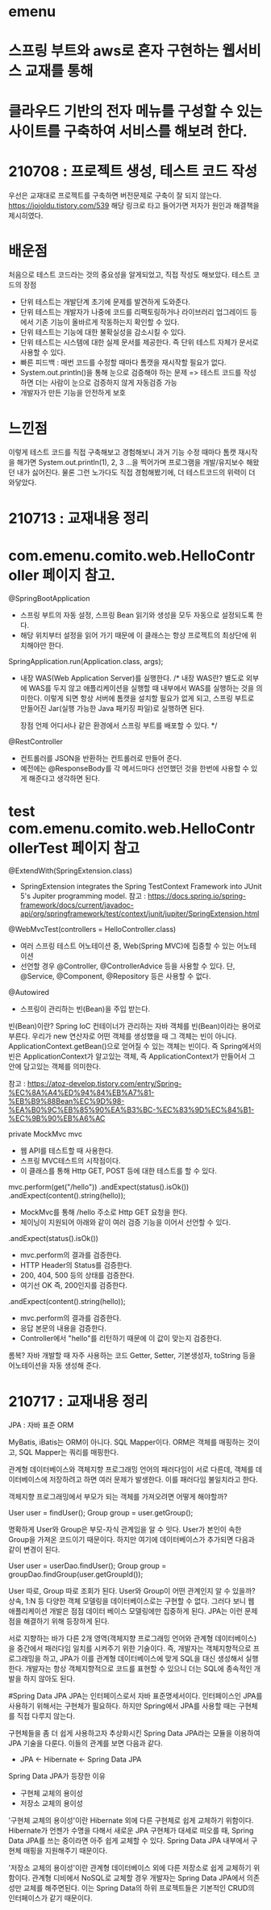# emenu
# 스프링 부트와 aws로 혼자 구현하는 웹서비스 교재를 통해 
# 클라우드 기반의 전자 메뉴를 구성할 수 있는 사이트를 구축하여 서비스를 해보려 한다.

# 210708 : 프로젝트 생성, 테스트 코드 작성
우선은 교재대로 프로젝트를 구축하면 버전문제로 구축이 잘 되지 않는다.
https://jojoldu.tistory.com/539
해당 링크로 타고 들어가면 저자가 원인과 해결책을 제시히였다.

# 배운점 
처음으로 테스트 코드라는 것의 중요성을 알게되었고, 직접 작성도 해보았다.
테스트 코드의 장점
- 단위 테스트는 개발단계 초기에 문제를 발견하게 도와준다.
- 단위 테스트는 개발자가 나중에 코드를 리팩토링하거나 라이브러리 업그레이드 등에서 기존 기능이 올바르게 작동하는지 확인할 수 있다.
- 단위 테스트는 기능에 대한 불확실성을 감소시킬 수 있다.
- 단위 테스트는 시스템에 대한 실제 문서를 제공한다. 즉 단위 테스트 자체가 문서로 사용할 수 있다.
- 빠른 피드백 : 매번 코드를 수정할 때마다 톰캣을 재시작할 필요가 없다.
- System.out.println()을 통해 눈으로 검증해야 하는 문제 => 테스트 코드를 작성하면 더는 사람이 눈으로 검증하지 않게 자동검증 가능
- 개발자가 만든 기능을 안전하게 보호

# 느낀점
 이렇게 테스트 코드를 직접 구축해보고 경험해보니 과거 기능 수정 때마다 톰캣 재시작을 해가면 System.out.println(1), 2, 3 ...을 찍어가며 프로그램을 개발/유지보수 해왔던 내가 싫어진다.
물론 그런 노가다도 직접 경험해봤기에, 더 테스트코드의 위력이 더 와닿았다.

# 210713 : 교재내용 정리
# com.emenu.comito.web.HelloController 페이지 참고.
@SpringBootApplication
- 스프링 부트의 자동 설정, 스프링 Bean 읽기와 생성을 모두 자동으로 설정되도록 한다.
- 해당 위치부터 설정을 읽어 가기 때문에 이 클래스는 항상 프로젝트의 최상단에 위치해야만 한다.

SpringApplication.run(Application.class, args);
- 내장 WAS(Web Application Server)를 실행한다.
/*
   내장 WAS란?
   별도로 외부에 WAS를 두지 않고 애플리케이션을 실행할 때 내부에서 WAS를 실행하는 것을 의미한다.
   이렇게 되면 항상 서버에 톰캣을 설치할 필요가 없게 되고,
   스프링 부트로 만들어진 Jar(실행 가능한 Java 패키징 파일)로 실행하면 된다.

   장점
   언제 어디서나 같은 환경에서 스프링 부트를 배포할 수 있다.
*/

@RestController
- 컨트롤러를 JSON을 반환하는 컨트롤러로 만들어 준다.
- 예전에는 @ResponseBody를 각 메서드마다 선언했던 것을 한번에 사용할 수 있게 해준다고 생각하면 된다.

# test com.emenu.comito.web.HelloControllerTest 페이지 참고
@ExtendWith(SpringExtension.class)
- SpringExtension integrates the Spring TestContext Framework into JUnit 5's Jupiter programming model.
참고 : https://docs.spring.io/spring-framework/docs/current/javadoc-api/org/springframework/test/context/junit/jupiter/SpringExtension.html

@WebMvcTest(controllers = HelloController.class)
- 여러 스프링 테스트 어노테이션 중, Web(Spring MVC)에 집중할 수 있는 어노테이션
- 선언할 경우 @Controller, @ControllerAdvice 등을 사용할 수 있다.
  단, @Service, @Component, @Repository 등은 사용할 수 없다.
  
 @Autowired
 - 스프링이 관리하는 빈(Bean)을 주입 받는다.

 빈(Bean)이란?
  Spring IoC 컨테이너가 관리하는 자바 객체를 빈(Bean)이라는 용어로 부른다.
  우리가 new 연산자로 어떤 객체를 생성했을 때 그 객체는 빈이 아니다.
  ApplicationContext.getBean()으로 얻어질 수 있는 객체는 빈이다.
  즉 Spring에서의 빈은 ApplicationContext가 알고있는 객체, 즉 ApplicationContext가 만들어서 그 안에 담고있는 객체를 의미한다.

 참고 : https://atoz-develop.tistory.com/entry/Spring-%EC%8A%A4%ED%94%84%EB%A7%81-%EB%B9%88Bean%EC%9D%98-%EA%B0%9C%EB%85%90%EA%B3%BC-%EC%83%9D%EC%84%B1-%EC%9B%90%EB%A6%AC
     
 private MockMvc mvc
 - 웹 API를 테스트할 때 사용한다.
 - 스프링 MVC테스트의 시작점이다.
 - 이 클래스를 통해 Http GET, POST 등에 대한 테스트를 할 수 있다.
 
 mvc.perform(get("/hello"))
                .andExpect(status().isOk())
                .andExpect(content().string(hello));
 - MockMvc를 통해 /hello 주소로 Http GET 요청을 한다.
 - 체이닝이 지원되어 아래와 같이 여러 검증 기능을 이어서 선언할 수 있다.   
 
 .andExpect(status().isOk())
 - mvc.perform의 결과를 검증한다.
 - HTTP Header의 Status를 검증한다.
 - 200, 404, 500 등의 상태를 검증한다.
 - 여기선 OK 즉, 200인지를 검증한다.

 .andExpect(content().string(hello));
 - mvc.perform의 결과를 검증한다.
 - 응답 본문의 내용을 검증한다.
 - Controller에서 "hello"를 리턴하기 때문에 이 값이 맞는지 검증한다.

롬복?
 자바 개발할 때 자주 사용하는 코드 Getter, Setter, 기본생성자, toString 등을 어노테이션을 자동 생성해 준다.
 
# 210717 : 교재내용 정리
JPA : 자바 표준 ORM

MyBatis, iBatis는 ORM이 아니다. SQL Mapper이다. ORM은 객체를 매핑하는 것이고, SQL Mapper는 쿼리를 매핑한다.

관계형 데이터베이스와 객체지향 프로그래밍 언어의 패러다임이 서로 다른데, 객체를 데이터베이스에 저장하려고 하면 여러 문제가 발생한다.
이를 패러다임 불일치라고 한다.

객체지향 프로그래밍에서 부모가 되는 객체를 가져오려면 어떻게 해야할까?

User user   = findUser();
Group group = user.getGroup();

명확하게 User와 Group은 부모-자식 관계임을 알 수 잇다.
User가 본인이 속한 Group을 가져온 코드이기 때문이다. 하지만 여기에 데이터베이스가 추가되면 다음과 같이 변경이 된다.

User user   = userDao.findUser();
Group group = groupDao.findGroup(user.getGroupId());

User 따로, Group 따로 조회가 된다. User와 Group이 어떤 관계인지 알 수 있을까?
상속, 1:N 등 다양한 객체 모델링을 데이터베이스로는 구현할 수 없다. 그러다 보니 웹 애플리케이션 개발은 점점 데이터 베이스 모델링에만 집중하게 된다.
JPA는 이런 문제점을 해결하기 위해 등장하게 된다.

서로 지향하는 바가 다른 2개 영역(객체지향 프로그래밍 언어와 관계형 데이터베이스)을 중간에서 패러다임 일치를 시켜주기 위한 기술이다.
즉, 개발자는 객체지향적으로 프로그래밍을 하고, JPA가 이를 관계형 데이터베이스에 맞게 SQL을 대신 생성해서 실행한다.
개발자는 항상 객체지향적으로 코드를 표현할 수 있으니 더는 SQL에 종속적인 개발을 하지 않아도 된다.

#Spring Data JPA
JPA는 인터페이스로서 자바 표준명세서이다. 인터페이스인 JPA를 사용하기 위해서는 구현체가 필요하다. 
하지만 Spring에서 JPA를 사용할 때는 구현체를 직접 다루지 않는다.

구현체들을 좀 더 쉽게 사용하고자 추상화시킨 Spring Data JPA라는 모듈을 이용하여 JPA 기술을 다룬다.
이들의 관계를 보면 다음과 같다.
- JPA <- Hibernate <- Spring Data JPA

Spring Data JPA가 등장한 이유
- 구현체 교체의 용이성
- 저장소 교체의 용이성

'구현체 교체의 용이성'이란 Hibernate 외에 다른 구현체로 쉽게 교체하기 위함이다. Hibernate가 언젠가 수명을 다해서 새로운 JPA 구현체가 대세로 떠오를 때,
Spring Data JPA를 쓰는 중이라면 아주 쉽게 교체할 수 있다. Spring Data JPA 내부에서 구현체 매핑을 지원해주기 때문이다.

'저장소 교체의 용이성'이란 관계형 데이터베이스 외에 다른 저장소로 쉽게 교체하기 위함이다. 관계형 디비에서 NoSQL로 교체할 경우 개발자는 Spring Data JPA에서 의존성만 교체를 해주면된다.
이는 Spring Data의 하위 프로젝트들은 기본적인 CRUD의 인터페이스가 같기 때문이다.











            





